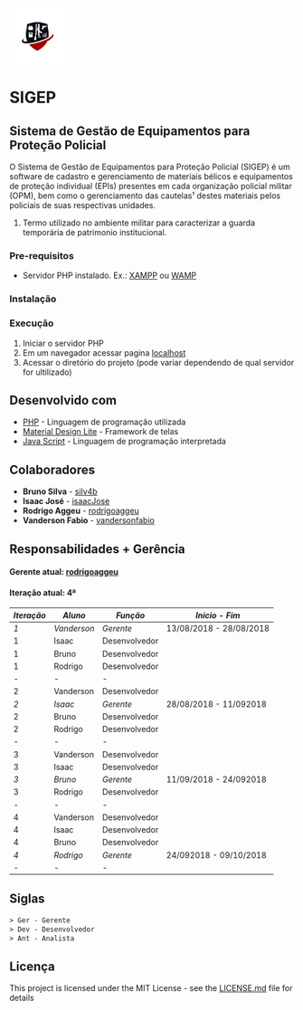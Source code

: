 <!-- <img src="imagens/sigep-logo.jpg" width="100"> -->
<img src="img/sigeplogo2.png" width="100">

# SIGEP
## Sistema de Gestão de Equipamentos para Proteção Policial

O Sistema de Gestão de Equipamentos para Proteção Policial (SIGEP) é um software de cadastro e gerenciamento de materiais bélicos e equipamentos de proteção individual (EPIs) presentes em cada organização policial militar (OPM), bem como o gerenciamento das cautelas¹ destes materiais pelos policiais de suas respectivas unidades.

1. Termo utilizado no ambiente militar para caracterizar a guarda temporária de patrimonio institucional.

### Pre-requisitos
* Servidor PHP instalado. Ex.: [XAMPP](https://www.apachefriends.org/download.html) ou [WAMP](http://www.wampserver.com/en/)

### Instalação

### Execução

1. Iniciar o servidor PHP
2. Em um navegador acessar pagina [localhost](http://localhost)
3. Acessar o diretório do projeto (pode variar dependendo de qual servidor for ultilizado)

## Desenvolvido com

* [PHP](http://php.net/) - Linguagem de programação utilizada
* [Material Design Lite](https://getmdl.io/) - Framework de telas
* [Java Script](https://www.javascript.com/) - Linguagem de programação interpretada

## Colaboradores

* **Bruno Silva** - [silv4b](https://github.com/silv4b)
* **Isaac José** - [isaacJose](https://github.com/isaacJose)
* **Rodrigo Aggeu** - [rodrigoaggeu](https://github.com/rodrigoaggeu)
* **Vanderson Fabio** - [vandersonfabio](https://github.com/vandersonfabio)

## Responsabilidades + Gerência
#### Gerente atual: [rodrigoaggeu](https://github.com/rodrigoaggeu)
#### Iteração atual: 4ª

| *Iteração* | *Aluno*     | *Função*      | *Inicio - Fim*          |
| ---------- | ----------- | ------------- | ----------------------- |
| *1*        | *Vanderson* | *Gerente*     | 13/08/2018 - 28/08/2018 |
| 1          | Isaac       | Desenvolvedor |                         |
| 1          | Bruno       | Desenvolvedor |                         |
| 1          | Rodrigo     | Desenvolvedor |                         |
| -          | -           | -             |                         |
| 2          | Vanderson   | Desenvolvedor |                         |
| *2*        | *Isaac*     | *Gerente*     | 28/08/2018 - 11/092018  |
| 2          | Bruno       | Desenvolvedor |                         |
| 2          | Rodrigo     | Desenvolvedor |                         |
| -          | -           | -             |                         |
| 3          | Vanderson   | Desenvolvedor |                         |
| 3          | Isaac       | Desenvolvedor |                         |
| *3*        | *Bruno*     | *Gerente*     | 11/09/2018 - 24/092018  |
| 3          | Rodrigo     | Desenvolvedor |                         |
| -          | -           | -             |                         |
| 4          | Vanderson   | Desenvolvedor |                         |
| 4          | Isaac       | Desenvolvedor |                         |
| 4          | Bruno       | Desenvolvedor |                         |
| *4*        | *Rodrigo*   | *Gerente*     | 24/092018 - 09/10/2018  |
| -          | -           | -             |                         |

## Siglas

```
> Ger - Gerente
> Dev - Desenvolvedor
> Ant - Analista
```

## Licença

This project is licensed under the MIT License - see the [LICENSE.md](LICENSE.md) file for details
